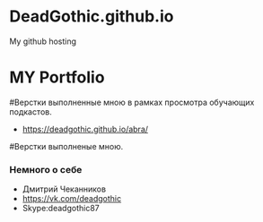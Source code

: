 # DeadGothic.github.io
My github hosting


# MY Portfolio
#Верстки выполненные мною в рамках просмотра обучающих подкастoв.
- https://deadgothic.github.io/abra/


#Верстки выполненые мною.



### Немного о себе ###
* Дмитрий Чеканников
* https://vk.com/deadgothic
* Skype:deadgothic87
